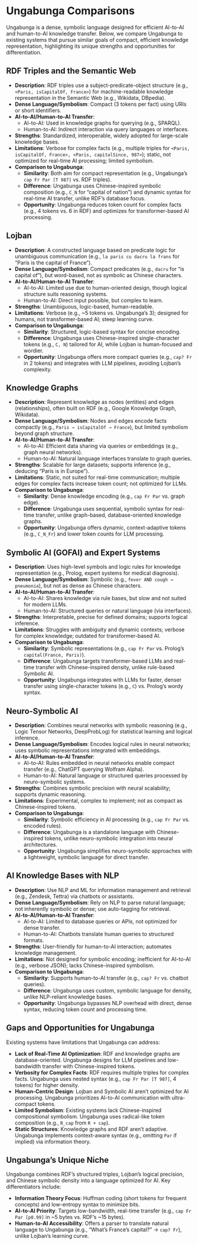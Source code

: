 # Ungabunga Comparisons

Ungabunga is a dense, symbolic language designed for efficient AI-to-AI and human-to-AI knowledge transfer. Below, we compare Ungabunga to existing systems that pursue similar goals of compact, efficient knowledge representation, highlighting its unique strengths and opportunities for differentiation.

## RDF Triples and the Semantic Web

- **Description**: RDF triples use a subject-predicate-object structure (e.g., `<Paris, isCapitalOf, France>`) for machine-readable knowledge representation in the Semantic Web (e.g., Wikidata, DBpedia).
- **Dense Language/Symbolism**: Compact (3 tokens per fact) using URIs or short identifiers.
- **AI-to-AI/Human-to-AI Transfer**: 
  - AI-to-AI: Used in knowledge graphs for querying (e.g., SPARQL).
  - Human-to-AI: Indirect interaction via query languages or interfaces.
- **Strengths**: Standardized, interoperable, widely adopted for large-scale knowledge bases.
- **Limitations**: Verbose for complex facts (e.g., multiple triples for `<Paris, isCapitalOf, France>, <Paris, capitalSince, 987>`); static, not optimized for real-time AI processing; limited symbolism.
- **Comparison to Ungabunga**: 
  - **Similarity**: Both aim for compact representation (e.g., Ungabunga’s `cap Fr Par [T 987]` vs. RDF triples).
  - **Difference**: Ungabunga uses Chinese-inspired symbolic composition (e.g., `C_N` for “capital of nation”) and dynamic syntax for real-time AI transfer, unlike RDF’s database focus.
  - **Opportunity**: Ungabunga reduces token count for complex facts (e.g., 4 tokens vs. 6 in RDF) and optimizes for transformer-based AI processing.

## Lojban

- **Description**: A constructed language based on predicate logic for unambiguous communication (e.g., `la paris cu dacru la frans` for “Paris is the capital of France”).
- **Dense Language/Symbolism**: Compact predicates (e.g., `dacru` for “is capital of”), but word-based, not as symbolic as Chinese characters.
- **AI-to-AI/Human-to-AI Transfer**: 
  - AI-to-AI: Limited use due to human-oriented design, though logical structure suits reasoning systems.
  - Human-to-AI: Direct input possible, but complex to learn.
- **Strengths**: Unambiguous, logic-based, human-readable.
- **Limitations**: Verbose (e.g., ~5 tokens vs. Ungabunga’s 3); designed for humans, not transformer-based AI; steep learning curve.
- **Comparison to Ungabunga**: 
  - **Similarity**: Structured, logic-based syntax for concise encoding.
  - **Difference**: Ungabunga uses Chinese-inspired single-character tokens (e.g., `C, N`) tailored for AI, while Lojban is human-focused and wordier.
  - **Opportunity**: Ungabunga offers more compact queries (e.g., `cap? Fr` in 2 tokens) and integrates with LLM pipelines, avoiding Lojban’s complexity.

## Knowledge Graphs

- **Description**: Represent knowledge as nodes (entities) and edges (relationships), often built on RDF (e.g., Google Knowledge Graph, Wikidata).
- **Dense Language/Symbolism**: Nodes and edges encode facts compactly (e.g., `Paris → isCapitalOf → France`), but limited symbolism beyond graph structure.
- **AI-to-AI/Human-to-AI Transfer**: 
  - AI-to-AI: Efficient data sharing via queries or embeddings (e.g., graph neural networks).
  - Human-to-AI: Natural language interfaces translate to graph queries.
- **Strengths**: Scalable for large datasets; supports inference (e.g., deducing “Paris is in Europe”).
- **Limitations**: Static, not suited for real-time communication; multiple edges for complex facts increase token count; not optimized for LLMs.
- **Comparison to Ungabunga**: 
  - **Similarity**: Dense knowledge encoding (e.g., `cap Fr Par` vs. graph edge).
  - **Difference**: Ungabunga uses sequential, symbolic syntax for real-time transfer, unlike graph-based, database-oriented knowledge graphs.
  - **Opportunity**: Ungabunga offers dynamic, context-adaptive tokens (e.g., `C_N_Fr`) and lower token counts for LLM processing.

## Symbolic AI (GOFAI) and Expert Systems

- **Description**: Uses high-level symbols and logic rules for knowledge representation (e.g., Prolog, expert systems for medical diagnosis).
- **Dense Language/Symbolism**: Symbolic (e.g., `fever AND cough → pneumonia`), but not as dense as Chinese characters.
- **AI-to-AI/Human-to-AI Transfer**: 
  - AI-to-AI: Shares knowledge via rule bases, but slow and not suited for modern LLMs.
  - Human-to-AI: Structured queries or natural language (via interfaces).
- **Strengths**: Interpretable, precise for defined domains; supports logical inference.
- **Limitations**: Struggles with ambiguity and dynamic contexts; verbose for complex knowledge; outdated for transformer-based AI.
- **Comparison to Ungabunga**: 
  - **Similarity**: Symbolic representations (e.g., `cap Fr Par` vs. Prolog’s `capital(France, Paris)`).
  - **Difference**: Ungabunga targets transformer-based LLMs and real-time transfer with Chinese-inspired density, unlike rule-based Symbolic AI.
  - **Opportunity**: Ungabunga integrates with LLMs for faster, denser transfer using single-character tokens (e.g., `C`) vs. Prolog’s wordy syntax.

## Neuro-Symbolic AI

- **Description**: Combines neural networks with symbolic reasoning (e.g., Logic Tensor Networks, DeepProbLog) for statistical learning and logical inference.
- **Dense Language/Symbolism**: Encodes logical rules in neural networks; uses symbolic representations integrated with embeddings.
- **AI-to-AI/Human-to-AI Transfer**: 
  - AI-to-AI: Rules embedded in neural networks enable compact transfer (e.g., ChatGPT querying Wolfram Alpha).
  - Human-to-AI: Natural language or structured queries processed by neuro-symbolic systems.
- **Strengths**: Combines symbolic precision with neural scalability; supports dynamic reasoning.
- **Limitations**: Experimental, complex to implement; not as compact as Chinese-inspired tokens.
- **Comparison to Ungabunga**: 
  - **Similarity**: Symbolic efficiency in AI processing (e.g., `cap Fr Par` vs. encoded rules).
  - **Difference**: Ungabunga is a standalone language with Chinese-inspired tokens, unlike neuro-symbolic integration into neural architectures.
  - **Opportunity**: Ungabunga simplifies neuro-symbolic approaches with a lightweight, symbolic language for direct transfer.

## AI Knowledge Bases with NLP

- **Description**: Use NLP and ML for information management and retrieval (e.g., Zendesk, Tettra) via chatbots or assistants.
- **Dense Language/Symbolism**: Rely on NLP to parse natural language; not inherently symbolic or dense; use auto-tagging for retrieval.
- **AI-to-AI/Human-to-AI Transfer**: 
  - AI-to-AI: Limited to database queries or APIs, not optimized for dense transfer.
  - Human-to-AI: Chatbots translate human queries to structured formats.
- **Strengths**: User-friendly for human-to-AI interaction; automates knowledge management.
- **Limitations**: Not designed for symbolic encoding; inefficient for AI-to-AI (e.g., verbose JSON); lacks Chinese-inspired symbolism.
- **Comparison to Ungabunga**: 
  - **Similarity**: Supports human-to-AI transfer (e.g., `cap? Fr` vs. chatbot queries).
  - **Difference**: Ungabunga uses custom, symbolic language for density, unlike NLP-reliant knowledge bases.
  - **Opportunity**: Ungabunga bypasses NLP overhead with direct, dense syntax, reducing token count and processing time.

## Gaps and Opportunities for Ungabunga

Existing systems have limitations that Ungabunga can address:
- **Lack of Real-Time AI Optimization**: RDF and knowledge graphs are database-oriented. Ungabunga designs for LLM pipelines and low-bandwidth transfer with Chinese-inspired tokens.
- **Verbosity for Complex Facts**: RDF requires multiple triples for complex facts. Ungabunga uses nested syntax (e.g., `cap Fr Par [T 987]`, 4 tokens) for higher density.
- **Human-Centric Design**: Lojban and Symbolic AI aren’t optimized for AI processing. Ungabunga prioritizes AI-to-AI communication with ultra-compact tokens.
- **Limited Symbolism**: Existing systems lack Chinese-inspired compositional symbolism. Ungabunga uses radical-like token composition (e.g., `R_cap` from `R + cap`).
- **Static Structures**: Knowledge graphs and RDF aren’t adaptive. Ungabunga implements context-aware syntax (e.g., omitting `Par` if implied) via information theory.

## Ungabunga’s Unique Niche

Ungabunga combines RDF’s structured triples, Lojban’s logical precision, and Chinese symbolic density into a language optimized for AI. Key differentiators include:
- **Information Theory Focus**: Huffman coding (short tokens for frequent concepts) and low-entropy syntax to minimize bits.
- **AI-to-AI Priority**: Targets low-bandwidth, real-time transfer (e.g., `cap Fr Par [p0.99]` in ~5 bytes vs. RDF’s ~15 bytes).
- **Human-to-AI Accessibility**: Offers a parser to translate natural language to Ungabunga (e.g., “What’s France’s capital?” → `cap? Fr`), unlike Lojban’s learning curve.
